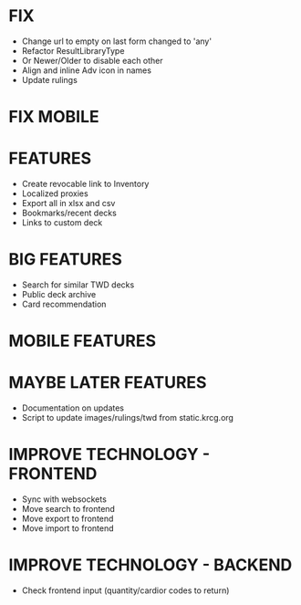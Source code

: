 # FIX
* Change url to empty on last form changed to 'any'
* Refactor ResultLibraryType
* Or Newer/Older to disable each other
* Align and inline Adv icon in names
* Update rulings

# FIX MOBILE

# FEATURES
* Create revocable link to Inventory
* Localized proxies
* Export all in xlsx and csv
* Bookmarks/recent decks
* Links to custom deck

# BIG FEATURES
* Search for similar TWD decks
* Public deck archive
* Card recommendation

# MOBILE FEATURES

# MAYBE LATER FEATURES
* Documentation on updates
* Script to update images/rulings/twd from static.krcg.org

# IMPROVE TECHNOLOGY - FRONTEND
* Sync with websockets
* Move search to frontend
* Move export to frontend
* Move import to frontend

# IMPROVE TECHNOLOGY - BACKEND
* Check frontend input (quantity/cardior codes to return)
